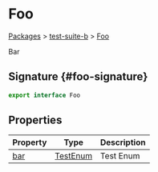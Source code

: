 # Foo

[Packages](/) > [test-suite-b](/test-suite-b/) > [Foo](/test-suite-b/foo-interface/)

Bar

## Signature {#foo-signature}

```typescript
export interface Foo
```

## Properties

| Property | Type | Description |
| - | - | - |
| [bar](/test-suite-b/foo-interface/bar-propertysignature) | [TestEnum](/test-suite-a/testenum-enum/) | Test Enum |
